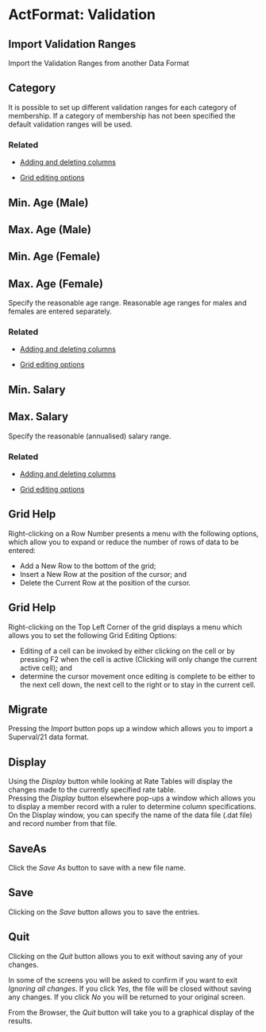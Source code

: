 # ActFormat: Validation



## Import Validation Ranges

Import the Validation Ranges from another Data Format

## Category

It is possible to set up different validation ranges for each category
of membership. If a category of membership has not been specified the
default validation ranges will be used.

### Related



-   [Adding and deleting columns](adding_deleting_columns.md)

-   [Grid editing options](grid_editing_options.md)

## Min. Age (Male)

## Max. Age (Male)

## Min. Age (Female)

## Max. Age (Female)

Specify the reasonable age range. Reasonable age ranges for males and
females are entered separately.

### Related



-   [Adding and deleting columns](adding_deleting_columns.md)

-   [Grid editing options](grid_editing_options.md)

## Min. Salary

## Max. Salary

Specify the reasonable (annualised) salary range.

### Related



-   [Adding and deleting columns](adding_deleting_columns.md)

-   [Grid editing options](grid_editing_options.md)

## Grid Help

Right-clicking on a Row Number presents a menu with the following
options, which allow you to expand or reduce the number of rows of data
to be entered:

-   Add a New Row to the bottom of the grid;
-   Insert a New Row at the position of the cursor; and
-   Delete the Current Row at the position of the cursor.

## Grid Help

Right-clicking on the Top Left Corner of the grid displays a menu which
allows you to set the following Grid Editing Options:

-   Editing of a cell can be invoked by either clicking on the cell or
    by pressing F2 when the cell is active (Clicking will only change
    the current active cell); and
-   determine the cursor movement once editing is complete to be either
    to the next cell down, the next cell to the right or to stay in the
    current cell.

## Migrate

Pressing the _Import_ button pops up a window which allows you to import a
Superval/21 data format.

## Display

Using the _Display_ button while looking at Rate Tables will display the
changes made to the currently specified rate table.  
Pressing the _Display_ button elsewhere pop-ups a window which allows you
to display a member record with a ruler to determine column
specifications. On the Display window, you can specify the name of the
data file (.dat file) and record number from that file.

## SaveAs

Click the _Save As_ button to save with a new file name.

## Save

Clicking on the _Save_ button allows you to save the entries.

## Quit

Clicking on the _Quit_ button allows you to exit without saving any of
your changes.

In some of the screens you will be asked to confirm if you want to exit
_Ignoring all changes_. If you click _Yes_, the file will be closed
without saving any changes. If you click _No_ you will be returned to your
original screen.

From the Browser, the _Quit_ button will take you to a graphical display
of the results.